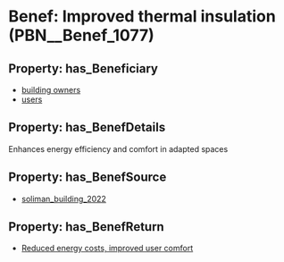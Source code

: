 # Benef: __Improved thermal insulation__ (PBN__Benef_1077)

## Property: has_Beneficiary

* [building owners](../Stakeholder/PBN__Stakeholder_80)
* [users](../Stakeholder/PBN__Stakeholder_430)

## Property: has_BenefDetails

Enhances energy efficiency and comfort in adapted spaces

## Property: has_BenefSource

* [soliman_building_2022](../Article/PBN__Article_224)

## Property: has_BenefReturn

* [Reduced energy costs, improved user comfort](../BenefReturn/PBN__BenefReturn_1203)

